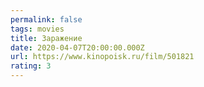 ```yaml
---
permalink: false
tags: movies
title: Заражение
date: 2020-04-07T20:00:00.000Z
url: https://www.kinopoisk.ru/film/501821
rating: 3
---
```

